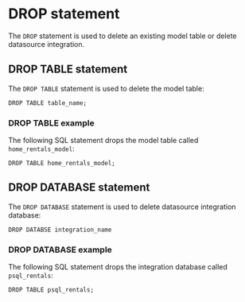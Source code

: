 # DROP statement

The `DROP` statement is used to delete an existing model table or delete datasource integration.



## DROP TABLE statement

The `DROP TABLE` statement is used to delete the model table:

```
DROP TABLE table_name;
```

### DROP TABLE example

The following SQL statement drops the model table called `home_rentals_model`:

```
DROP TABLE home_rentals_model;
```

## DROP DATABASE statement

The `DROP DATABASE` statement is used to delete datasource integration database:

```
DROP DATABSE integration_name
```

### DROP DATABASE example

The following SQL statement drops the integration database called `psql_rentals`:

```
DROP TABLE psql_rentals;
```